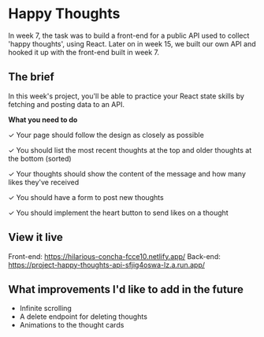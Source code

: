 # Happy Thoughts

In week 7, the task was to build a front-end for a public API used to collect 'happy thoughts', using React. Later on in week 15, we built our own API and hooked it up with the front-end built in week 7.

## The brief

In this week's project, you'll be able to practice your React state skills by fetching and posting data to an API.

**What you need to do**

✓ Your page should follow the design as closely as possible

✓ You should list the most recent thoughts at the top and older thoughts at the bottom (sorted)

✓ Your thoughts should show the content of the message and how many likes they've received

✓ You should have a form to post new thoughts

✓ You should implement the heart button to send likes on a thought

## View it live
Front-end:
https://hilarious-concha-fcce10.netlify.app/
Back-end:
https://project-happy-thoughts-api-sfjig4oswa-lz.a.run.app/

## What improvements I'd like to add in the future

- Infinite scrolling
- A delete endpoint for deleting thoughts
- Animations to the thought cards
